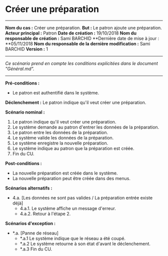 # Créer une préparation

------

**Nom du cas :** Créer une préparation.
**But :** Le patron ajoute une préparation.
**Acteur principal :** Patron
**Date de création :** 19/10/2018
**Nom du responsable de création :** Sami BARCHID
**Dernière date de mise à jour : **05/11/2018
**Nom du responsable de la dernière modification :** Sami BARCHID
**Version :** 1

------

*Ce scénario prend en compte les conditions explicitées dans le document "Général.md".*

------

**Pré-conditions :**
- Le patron est authentifié dans le système.

**Déclenchement :**
Le patron indique qu'il veut créer une préparation.

**Scénario nominal :**
1. Le patron indique qu'il veut créer une préparation.
2. Le système demande au patron d'entrer les données de la préparation.
3. Le patron entre les données de la préparation.
4. Le système valide les données de la préparation.
5. Le système enregistre la nouvelle préparation.
6. Le système indique au patron que la préparation est créée.
7. Fin du CU.

**Post-conditions :**
- La nouvelle préparation est créée dans le système.
- La nouvelle préparation peut être créée dans des menus.

**Scénarios alternatifs :**
- 4.a. [Les données ne sont pas valides / La préparation entrée existe déjà]
	- 4.a.1. Le système affiche un message d'erreur.
	- 4.a.2. Retour à l'étape 2.
	
**Scénarios d'exception :**
- \*.a. [Panne de réseau]
	- \*.a.1 Le système indique que le réseau a été coupé.
	- \*.a.2 Le système retourne à son état d'avant le déclenchement.
	- \*.a.3 Fin du CU.

